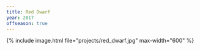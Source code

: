 ```yaml
---
title: Red Dwarf
year: 2017
offseason: true
---
```


{% include image.html file="projects/red_dwarf.jpg" max-width="600" %}
